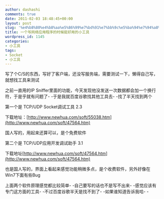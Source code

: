 ```yaml
---
author: dashashi
comments: true
date: 2011-02-03 18:48:45+00:00
layout: post
slug: '%e4%b8%80%e4%b8%aa%e5%86%99%e7%bd%91%e7%bb%9c%e5%ba%94%e7%94%a8%e7%a8%8b%e5%ba%8f%e7%9a%84%e6%97%b6%e5%80%99%e6%8c%ba%e5%a5%bd%e7%94%a8%e7%9a%84%e5%b0%8f%e5%b7%a5%e5%85%b7'
title: 一个写网络应用程序的时候挺好用的小工具
wordpress_id: 1145
categories:
- 小工具
tags:
- Socket
- 小工具
---
```


写了个C/S的东西，写好了客户端，还没写服务端，需要测试一下，懒得自己写，就想找工具来测试

之前一直用的IP Sniffer里面的功能，今天发现他没发送一次数据都会加一个换行符，于是乎就有问题了- -于是我就百度谷歌找其他工具去- -找了半天找到两个<!-- more -->

第一个是 TCP/UDP Socket调试工具 2.3

下载地址：[http://www.newhua.com/soft/55038.htm](http://www.newhua.com/soft/47564.htm)

国人写的，用起来还算可以，是个免费软件

第二个是 TCP/UDP应用开发调试助手 3.1

下载地址[http://www.newhua.com/soft/47564.htm](http://www.newhua.com/soft/47564.htm)

也是国人写的，界面上看起来感觉功能稍微多点，是个收费软件，另外好像在Win7下面有些Bug

上面两个软件原理感觉都比较简单- -自己要写的话也不是写不出来- -感觉应该有专门这方面的工具- -不过百度谷歌半天是找不到了- -如果谁知道告诉我哈- -

